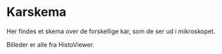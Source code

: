 # Karskema

Her findes et skema over de forskellige kar, som de ser ud i mikroskopet.

Billeder er alle fra HistoViewer.


